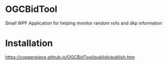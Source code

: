 # OGCBidTool
Small WPF Application for helping monitor random rolls and dkp information

# Installation
https://copperpiece.github.io/OGCBidTool/publish/publish.htm
